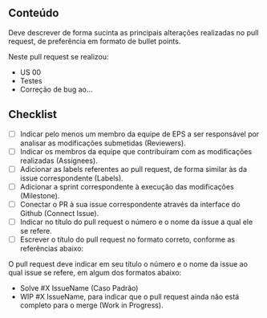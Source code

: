 ## Conteúdo
Deve descrever de forma sucinta as principais alterações realizadas no pull request, de preferência em formato de bullet points.

Neste pull request se realizou:
* US 00
* Testes
* Correção de bug ao...


## Checklist 
- [ ] Indicar pelo menos um membro da equipe de EPS a ser responsável por analisar as modificações submetidas (Reviewers). 
- [ ] Indicar os membros da equipe que contribuíram com as modificações realizadas (Assignees).
- [ ] Adicionar as labels referentes ao pull request, de forma similar às da issue correspondente (Labels).
- [ ] Adicionar a sprint correspondente à execução das modificações (Milestone).
- [ ] Conectar o PR à sua issue correspondente através da interface do Github (Connect Issue). 
- [ ] Indicar no título do pull request o número e o nome da issue a qual ele se refere.
- [ ] Escrever o título do pull request no formato correto, conforme as referências abaixo: 

O pull request deve indicar em seu título o número e o nome da issue ao qual issue se refere, em algum dos formatos abaixo:
* Solve #X IssueName (Caso Padrão)
* WIP #X IssueName, para indicar que o pull request ainda não está completo para o merge (Work in Progress).